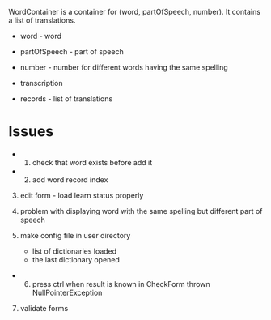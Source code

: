 


WordContainer is a container for (word, partOfSpeech, number). It contains a list of translations.



- word - word

- partOfSpeech - part of speech

- number - number for different words having the same spelling

- transcription

- records - list of translations




# Issues

+ 1. check that word exists before add it

+ 2. add word record index

3. edit form - load learn status properly

4. problem with displaying word with the same spelling but different part of speech

5. make config file in user directory
    * list of dictionaries loaded
    * the last dictionary opened

+ 6. press ctrl when result is known in CheckForm thrown NullPointerException


7. validate forms